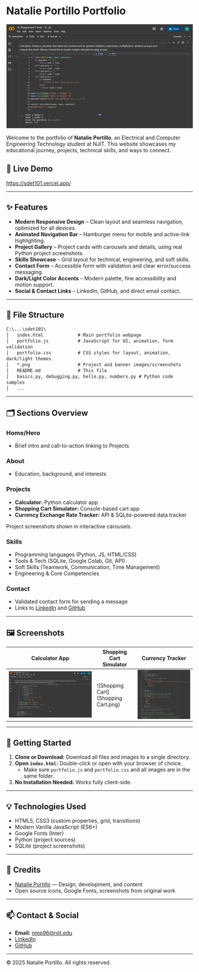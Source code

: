 # Natalie Portillo Portfolio

![Portfolio Banner](Calculator.png)

Welcome to the portfolio of **Natalie Portillo**, an Electrical and Computer Engineering Technology student at NJIT. This website showcases my educational journey, projects, technical skills, and ways to connect.

## 🌟 Live Demo
https://sdet101.vercel.app/

---

## ✨ Features
- **Modern Responsive Design** – Clean layout and seamless navigation, optimized for all devices.
- **Animated Navigation Bar** – Hamburger menu for mobile and active-link highlighting.
- **Project Gallery** – Project cards with carousels and details, using real Python project screenshots.
- **Skills Showcase** – Grid layout for technical, engineering, and soft skills.
- **Contact Form** – Accessible form with validation and clear error/success messaging.
- **Dark/Light Color Accents** – Modern palette, fine accessibility and motion support.
- **Social & Contact Links** – LinkedIn, GitHub, and direct email contact.

---

## 📁 File Structure
```
C:\...\sdet101\
│   index.html             # Main portfolio webpage
│   portfolio.js           # JavaScript for UI, animation, form validation
│   portfolio.css          # CSS styles for layout, animation, dark/light themes
│   *.png                  # Project and banner images/screenshots
│   README.md              # This file
│   basics.py, debugging.py, hello.py, numbers.py # Python code samples
│   ...
```

---

## 🗂️ Sections Overview
### Home/Hero
- Brief intro and call-to-action linking to Projects

### About
- Education, background, and interests

### Projects
- **Calculator:** Python calculator app
- **Shopping Cart Simulator:** Console-based cart app
- **Currency Exchange Rate Tracker:** API & SQLite-powered data tracker
  
Project screenshots shown in interactive carousels.

### Skills
- Programming languages (Python, JS, HTML/CSS)
- Tools & Tech (SQLite, Google Colab, Git, API)
- Soft Skills (Teamwork, Communication, Time Management)
- Engineering & Core Competencies

### Contact
- Validated contact form for sending a message
- Links to [LinkedIn](https://www.linkedin.com/in/natalie-portillo-4599b438b/) and [GitHub](https://github.com/nmp96-collab)

---

## 🖼️ Screenshots
| Calculator App | Shopping Cart Simulator | Currency Tracker |
| --- | --- | --- |
| ![Calculator](Calculator.png) | ![Shopping Cart](Shopping Cart.png) | ![Currency Tracker](Currency%20Tracker%20p.1.png) |

---

## 🚀 Getting Started
1. **Clone or Download:**
   Download all files and images to a single directory.
2. **Open `index.html`:**
   Double-click or open with your browser of choice.
   - Make sure `portfolio.js` and `portfolio.css` and all images are in the same folder.
3. **No Installation Needed:**
   Works fully client-side.

---

## 💡 Technologies Used
- HTML5, CSS3 (custom properties, grid, transitions)
- Modern Vanilla JavaScript (ES6+)
- Google Fonts (Inter)
- Python (project sources)
- SQLite (project screenshots)

---

## 🙏 Credits
- [Natalie Portillo](mailto:nmp96@njit.edu) — Design, development, and content
- Open source icons, Google Fonts, screenshots from original work

---

## 📫 Contact & Social
- **Email:** nmp96@njit.edu
- [LinkedIn](https://www.linkedin.com/in/natalie-portillo-4599b438b/)
- [GitHub](https://github.com/nmp96-collab)

---

© 2025 Natalie Portillo. All rights reserved.
